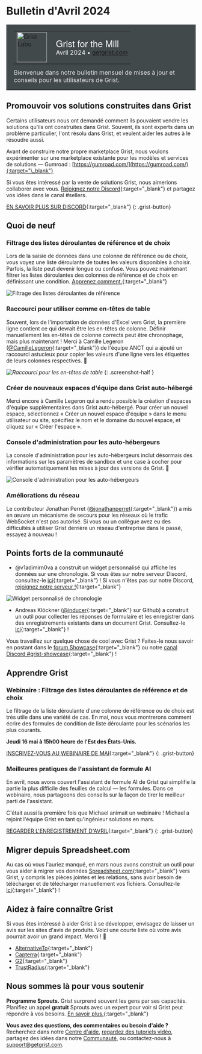 # Bulletin d'Avril 2024

<style>
  /* restaurer quelques défauts mal remplacés */
  .newsletter-header .table {
    background-color: initial;
    border: initial;
  }
  .newsletter-header .table > tbody > tr > td {
    padding: initial;
    border: initial;
    vertical-align: initial;
  }
  .newsletter-header img.header-img {
    padding: initial;
    max-width: initial;
    display: initial;
    padding: initial;
    line-height: initial;
    background-color: initial;
    border: initial;
    border-radius: initial;
    margin: initial;
  }

  /* copier les styles de la newsletter, avec un préfixe pour une spécificité suffisante */
  .newsletter-header .header {
    border: none;
    padding: 0;
    margin: 0;
  }
  .newsletter-header table > tbody > tr > td.header-image {
    width: 80px;
    padding-right: 16px;
  }
  .newsletter-header table > tbody > tr > td.header-text {
    background-color: #42494B;
    padding: 16px 20px;
  }
  .newsletter-header table.header-top {
    border: none;
    padding: 0;
    margin: 0;
    width: 100%;
  }
  .header-title {
    font-family: Helvetica Neue, Helvetica, Arial, sans-serif;
    font-size: 24px;
    line-height: 28px;
    color: #FFFFFF;
  }
  .header-month {
    color: #FFFFFF;
  }
  .header-welcome {
    margin-top: 12px;
    color: #FFFFFF;
  }
  .newsletter-summary {
    background-color: #e3fff5;
    margin: 0;
    padding: 10px;
  }
  .newsletter-summary-header {
    text-align: center;
    padding-bottom: 10px;
    border-bottom: 1px solid lightgrey;
  }
  .newsletter-summary ul {
    padding-left: 20px;
  }
  .newsletter-summary li {
    margin-bottom: 10px;
  }
  .newsletter-summary li p {
    margin: 0px
  }
</style>
<div class="newsletter-header">
<table class="header" cellpadding="0" cellspacing="0" border="0"><tr>
  <td class="header-text">
    <table class="header-top"><tr>
      <td class="header-image">
        <a href="https://www.getgrist.com">
          <img class="header-img" src="/images/newsletters/grist-labs.png" width="80" height="80" alt="Grist Labs" border="0">
        </a>
      </td>
      <td class="header-top-text">
        <div class="header-title">Grist for the Mill</div>
        <div class="header-month">Avril 2024
          &#8226; <a href="https://www.getgrist.com/">getgrist.com</a></div>
      </td>
    </tr></table>
    <div class="header-welcome" style="color: #e0e0e0;">
      Bienvenue dans notre bulletin mensuel de mises à jour et conseils pour les utilisateurs de Grist.
    </div>
  </td>
</tr></table>
</div>

## Promouvoir vos solutions construites dans Grist

Certains utilisateurs nous ont demandé comment ils pouvaient vendre les solutions qu'ils ont construites dans Grist. Souvent, ils sont experts dans un problème particulier, l'ont résolu dans Grist, et veulent aider les autres à le résoudre aussi.

Avant de construire notre propre marketplace Grist, nous voulons expérimenter sur une marketplace existante pour les modèles et services de solutions — Gumroad : [https://gumroad.com/](https://gumroad.com/){:target="\_blank"}

Si vous êtes intéressé par la vente de solutions Grist, nous aimerions collaborer avec vous. [Rejoignez notre Discord](https://discord.gg/MYKpYQ3fbP){:target="\_blank"} et partagez vos idées dans le canal #sellers.

[EN SAVOIR PLUS SUR DISCORD](https://discord.gg/MYKpYQ3fbP){:target="\_blank"}
{: .grist-button}

## Quoi de neuf

### Filtrage des listes déroulantes de référence et de choix

Lors de la saisie de données dans une colonne de référence ou de choix, vous voyez une liste déroulante de toutes les valeurs disponibles à choisir. Parfois, la liste peut devenir longue ou confuse. Vous pouvez maintenant filtrer les listes déroulantes des colonnes de référence et de choix en définissant une condition. [Apprenez comment.](https://support.getgrist.com/col-refs/#filtering-reference-choices-in-dropdown){:target="\_blank"}

![Filtrage des listes déroulantes de référence](../images/newsletters/2024-04/reference-list-filtering.png)

### Raccourci pour utiliser comme en-têtes de table

Souvent, lors de l'importation de données d'Excel vers Grist, la première ligne contient ce qui devrait être les en-têtes de colonne. Définir manuellement les en-têtes de colonne corrects peut être chronophage, mais plus maintenant ! Merci à Camille Legeron ([@CamilleLegeron](https://github.com/CamilleLegeron){:target="\_blank"}) de l'équipe ANCT qui a ajouté un raccourci astucieux pour copier les valeurs d'une ligne vers les étiquettes de leurs colonnes respectives. 🤩

*![Raccourci pour les en-têtes de table](../images/newsletters/2024-04/table-headers-shortcut.png)*
{: .screenshot-half }

### Créer de nouveaux espaces d'équipe dans Grist auto-hébergé

Merci encore à Camille Legeron qui a rendu possible la création d'espaces d'équipe supplémentaires dans Grist auto-hébergé. Pour créer un nouvel espace, sélectionnez « Créer un nouvel espace d'équipe » dans le menu utilisateur ou site, spécifiez le nom et le domaine du nouvel espace, et cliquez sur « Créer l'espace ».

### Console d'administration pour les auto-hébergeurs

La console d'administration pour les auto-hébergeurs inclut désormais des informations sur les paramètres de sandbox et une case à cocher pour vérifier automatiquement les mises à jour des versions de Grist. 🎉

![Console d'administration pour les auto-hébergeurs](../images/newsletters/2024-04/admin-console.png)

### Améliorations du réseau

Le contributeur Jonathan Perret ([@jonathanperret](https://github.com/jonathanperret){:target="\_blank"}) a mis en œuvre un mécanisme de secours pour les réseaux où le trafic WebSocket n'est pas autorisé. Si vous ou un collègue avez eu des difficultés à utiliser Grist derrière un réseau d'entreprise dans le passé, essayez à nouveau !

## Points forts de la communauté

* @v1adimirn0va a construit un widget personnalisé qui affiche les données sur une chronologie. Si vous êtes sur notre serveur Discord, consultez-le [ici](https://discord.com/channels/1176642613022044301/1176646309223075860/1233770982955684063){:target="\_blank"} !
Si vous n'êtes pas sur notre Discord, [rejoignez notre serveur !](https://discord.gg/MYKpYQ3fbP){:target="\_blank"}

![Widget personnalisé de chronologie](../images/newsletters/2024-04/timeline-widget.png)

* Andreas Klöckner ([@inducer](https://github.com/inducer){:target="\_blank"} sur Github) a construit un outil pour collecter les réponses de formulaire et les enregistrer dans des enregistrements existants dans un document Grist. Consultez-le [ici](https://community.getgrist.com/t/grist-fill-form-fill-forms-with-existing-rows/4678/1){:target="\_blank"} !

Vous travaillez sur quelque chose de cool avec Grist ? Faites-le nous savoir en postant dans le [forum Showcase](https://community.getgrist.com/c/showcase/8){:target="\_blank"} ou notre [canal Discord #grist-showcase](https://discord.gg/MYKpYQ3fbP){:target="\_blank"} !

## Apprendre Grist

### Webinaire : Filtrage des listes déroulantes de référence et de choix

Le filtrage de la liste déroulante d'une colonne de référence ou de choix est très utile dans une variété de cas. En mai, nous vous montrerons comment écrire des formules de condition de liste déroulante pour les scénarios les plus courants.

**Jeudi 16 mai à 15h00 heure de l'Est des États-Unis.**

[INSCRIVEZ-VOUS AU WEBINAIRE DE MAI](https://www.getgrist.com/webinars/reference-filtering-grist-webinar/?utm_source=support-newsletter&utm_medium=internal&utm_campaign=build-webinar&utm_term=may-2024){:target="\_blank"}
{: .grist-button}

### Meilleures pratiques de l'assistant de formule AI

En avril, nous avons couvert l'assistant de formule AI de Grist qui simplifie la partie la plus difficile des feuilles de calcul — les formules. Dans ce webinaire, nous partageons des conseils sur la façon de tirer le meilleur parti de l'assistant.

C'était aussi la première fois que Michael animait un webinaire ! Michael a rejoint l'équipe Grist en tant qu'ingénieur solutions en mars.

[REGARDER L'ENREGISTREMENT D'AVRIL](https://www.getgrist.com/webinars/ai-formula-assistant-best-practices/){:target="\_blank"}
{: .grist-button}

## Migrer depuis Spreadsheet.com

Au cas où vous l'auriez manqué, en mars nous avons construit un outil pour vous aider à migrer vos données [Spreadsheet.com](https://www.spreadsheet.com/){:target="\_blank"} vers Grist, y compris les pièces jointes et les relations, sans avoir besoin de télécharger et de télécharger manuellement vos fichiers. Consultez-le [ici](https://public.getgrist.com/qYMSk6bdsLF6/Migrate-from-Spreadsheetcom/){:target="\_blank"} !

## Aidez à faire connaître Grist
Si vous êtes intéressé à aider Grist à se développer, envisagez de laisser un avis sur les sites d'avis de produits. Voici une courte liste où votre avis pourrait avoir un grand impact. Merci ! 🙏

* [AlternativeTo](https://alternativeto.net/software/grist/about/){:target="\_blank"}
* [Capterra](https://www.capterra.com/p/232821/Grist/){:target="\_blank"}
* [G2](https://www.g2.com/products/grist){:target="\_blank"}
* [TrustRadius](https://www.trustradius.com/products/grist/){:target="\_blank"}

## Nous sommes là pour vous soutenir

**Programme Sprouts.** Grist surprend souvent les gens par ses capacités. Planifiez un appel **gratuit** Sprouts avec un expert pour voir si Grist peut répondre à vos besoins. [En savoir plus.](https://www.getgrist.com/sprouts-program/){:target="\_blank"}

**Vous avez des questions, des commentaires ou besoin d'aide ?** Recherchez dans notre [Centre d'aide](../index.md), [regardez des tutoriels vidéo](https://www.youtube.com/channel/UCx0ioQrrC-bIrkmZ7ZULr0g/playlists), partagez des idées dans notre [Communauté](https://community.getgrist.com), ou contactez-nous à <support@getgrist.com>.